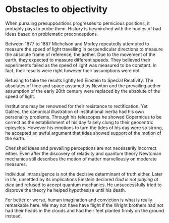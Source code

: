 # Obstacles to objectivity

When pursuing presuppositions progresses to pernicious positions, it probably
pays to probe them. History is besmirched with the bodies of bad ideas
based on problematic preconceptions.

Between 1877 to 1887 Michelson and Morley repeatedly attempted to measure the
speed of light travelling in perpendicular directions to measure the absolute
frame of reference, the aether. Due to the movement of the earth, they expected
to measure different speeds. They believed their experiments failed as the
speed of light was measured to be constant. In fact, their results were right
however their assumptions were not.

Refusing to take the results lightly led Einstein to Special Relativity. The
absolutes of time and space assumed by Newton and the prevailing aether
assumption of the early 20th century were replaced by the absolute of the speed
of light.

Institutions may be renowned for their resistance to rectification. Yet
Galileo, the canonical illustration of institutional inertia had his own
personality problems. Through his telescopes he showed Copernicus to be correct
as the establishment of his day falsely clung to their geocentric epicycles.
However his emotions to turn the tides of his day were so strong, he accepted
an awful argument that tides showed support of the motion of the earth.

Cherished ideas and prevailing perceptions are not necessarily incorrect
either. Even after the discovery of relativity and quantum theory Newtonian
mechanics still describes the motion of matter marvellously on moderate
measures.

Individual intransigence is not the decisive determinant of truth either.
Later in life, unsettled by its implications Einstein declared *God is not
playing at dice* and refused to accept quantum mechanics. He unsuccessfully
tried to disprove the theory he helped hypothesise until his death.

For better or worse, human imagination and conviction is what is really
remarkable here. We may not have have flight if the Wright brothers had not had
their heads in the clouds and had their feet planted firmly on the ground
instead.
